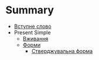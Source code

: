 # Summary

* [Вступне слово](README.md)
* Present Simple
   * [Вживання](1/vjivannya.md)
   * [Форми](1/formi.md)
       * [Стверджувальна форма](1/strverdjuvalna_forma.md)


